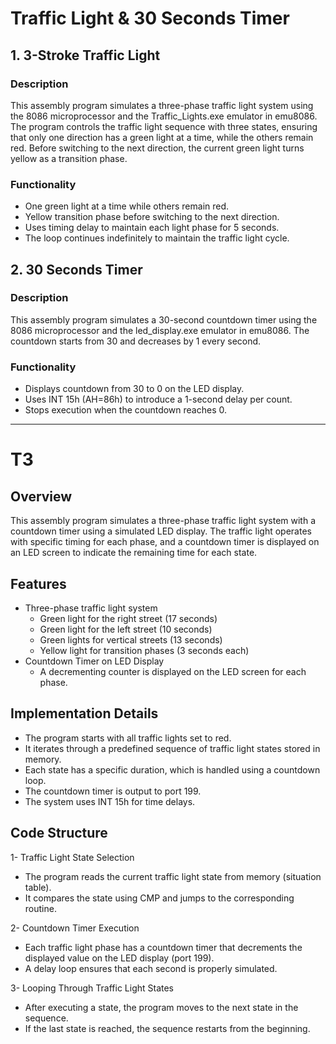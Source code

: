 # Traffic Light & 30 Seconds Timer

## 1. 3-Stroke Traffic Light

### Description

This assembly program simulates a three-phase traffic light system using the 8086 microprocessor and the Traffic_Lights.exe emulator in emu8086. The program controls the traffic light sequence with three states, ensuring that only one direction has a green light at a time, while the others remain red. Before switching to the next direction, the current green light turns yellow as a transition phase.

### Functionality
- One green light at a time while others remain red.
- Yellow transition phase before switching to the next direction.
- Uses timing delay to maintain each light phase for 5 seconds.
- The loop continues indefinitely to maintain the traffic light cycle.

## 2. 30 Seconds Timer

### Description

This assembly program simulates a 30-second countdown timer using the 8086 microprocessor and the led_display.exe emulator in emu8086. The countdown starts from 30 and decreases by 1 every second.

### Functionality
- Displays countdown from 30 to 0 on the LED display.
- Uses INT 15h (AH=86h) to introduce a 1-second delay per count.
- Stops execution when the countdown reaches 0.

---
# T3

## Overview
This assembly program simulates a three-phase traffic light system with a countdown timer using a simulated LED display. The traffic light operates with specific timing for each phase, and a countdown timer is displayed on an LED screen to indicate the remaining time for each state.

## Features

- Three-phase traffic light system
  - Green light for the right street (17 seconds)
  - Green light for the left street (10 seconds)
  - Green lights for vertical streets (13 seconds)
  - Yellow light for transition phases (3 seconds each)
- Countdown Timer on LED Display
  - A decrementing counter is displayed on the LED screen for each phase.

## Implementation Details

- The program starts with all traffic lights set to red.
- It iterates through a predefined sequence of traffic light states stored in memory.
- Each state has a specific duration, which is handled using a countdown loop.
- The countdown timer is output to port 199.
- The system uses INT 15h for time delays.

## Code Structure

1- Traffic Light State Selection
- The program reads the current traffic light state from memory (situation table).
- It compares the state using CMP and jumps to the corresponding routine.

2- Countdown Timer Execution
- Each traffic light phase has a countdown timer that decrements the displayed value on the LED display (port 199).
- A delay loop ensures that each second is properly simulated.

3- Looping Through Traffic Light States
- After executing a state, the program moves to the next state in the sequence.
- If the last state is reached, the sequence restarts from the beginning.
